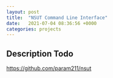 ```yaml
---
layout: post
title:  "NSUT Command Line Interface"
date:   2021-07-04 08:36:56 +0000
categories: projects
---
```


## Description Todo

https://github.com/param211/nsut